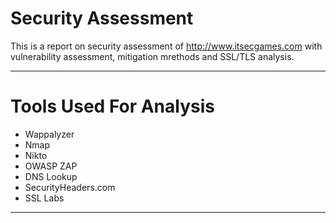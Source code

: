 # Security Assessment
This is a report on security assessment of http://www.itsecgames.com with vulnerability assessment, mitigation mrethods and SSL/TLS analysis.

---

# Tools Used For Analysis
 * Wappalyzer
 * Nmap
 * Nikto
 * OWASP ZAP
 * DNS Lookup
 * SecurityHeaders.com
 * SSL Labs

---
